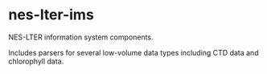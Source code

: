 # nes-lter-ims

NES-LTER information system components.

Includes parsers for several low-volume data types
including CTD data and chlorophyll data.